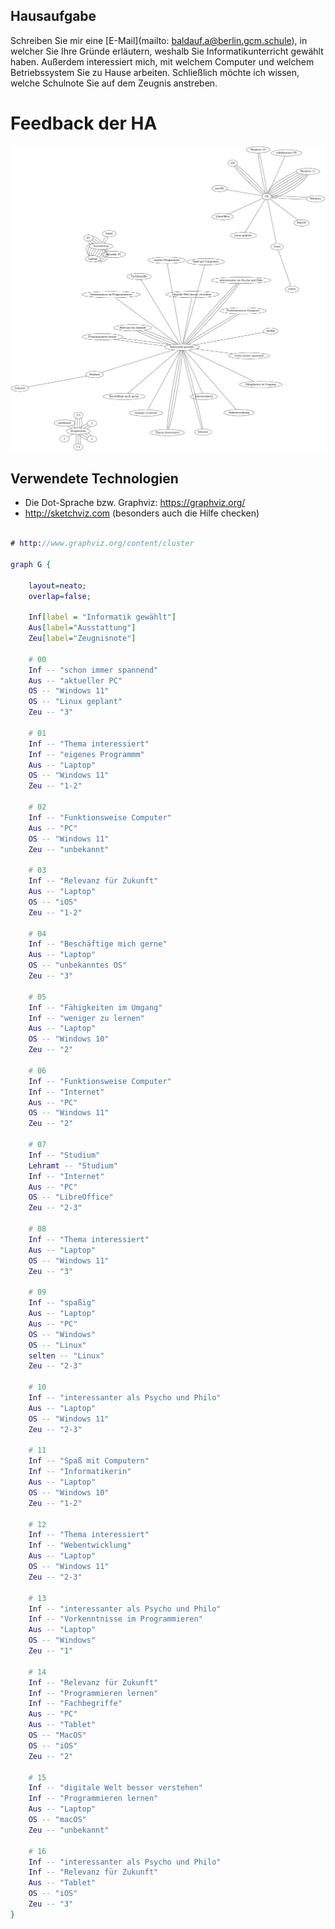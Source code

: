 ## Hausaufgabe

Schreiben Sie mir eine [E-Mail](mailto: baldauf.a@berlin.gcm.schule), in welcher Sie Ihre Gründe erläutern, weshalb Sie Informatikunterricht gewählt haben. Außerdem interessiert mich, mit welchem Computer und welchem Betriebssystem Sie zu Hause arbeiten. Schließlich möchte ich wissen, welche Schulnote Sie auf dem Zeugnis anstreben.

# Feedback der HA


![HA Feedback](./Fachwahl_Grund.png)


## Verwendete Technologien

- Die Dot-Sprache bzw. Graphviz: https://graphviz.org/
- http://sketchviz.com (besonders auch die Hilfe checken)

~~~dot

# http://www.graphviz.org/content/cluster

graph G {

    layout=neato;
    overlap=false;

    Inf[label = "Informatik gewählt"]
    Aus[label="Ausstattung"]
    Zeu[label="Zeugnisnote"]

    # 00
    Inf -- "schon immer spannend"
    Aus -- "aktueller PC"
    OS -- "Windows 11"
    OS -- "Linux geplant"
    Zeu -- "3"

    # 01
    Inf -- "Thema interessiert"
    Inf -- "eigenes Programmm"
    Aus -- "Laptop"
    OS -- "Windows 11"
    Zeu -- "1-2"

    # 02
    Inf -- "Funktionsweise Computer"
    Aus -- "PC"
    OS -- "Windows 11"
    Zeu -- "unbekannt"

    # 03
    Inf -- "Relevanz für Zukunft"
    Aus -- "Laptop"
    OS -- "iOS"
    Zeu -- "1-2"

    # 04
    Inf -- "Beschäftige mich gerne"
    Aus -- "Laptop"
    OS -- "unbekanntes OS"
    Zeu -- "3"

    # 05
    Inf -- "Fähigkeiten im Umgang"
    Inf -- "weniger zu lernen"
    Aus -- "Laptop"
    OS -- "Windows 10"
    Zeu -- "2"

    # 06
    Inf -- "Funktionsweise Computer"
    Inf -- "Internet"
    Aus -- "PC"
    OS -- "Windows 11"
    Zeu -- "2"

    # 07
    Inf -- "Studium"
    Lehramt -- "Studium"
    Inf -- "Internet"
    Aus -- "PC"
    OS -- "LibreOffice"
    Zeu -- "2-3"

    # 08
    Inf -- "Thema interessiert"
    Aus -- "Laptop"
    OS -- "Windows 11"
    Zeu -- "3"

    # 09
    Inf -- "spaßig"
    Aus -- "Laptop"
    Aus -- "PC"
    OS -- "Windows"
    OS -- "Linux"
    selten -- "Linux"
    Zeu -- "2-3"

    # 10
    Inf -- "interessanter als Psycho und Philo"
    Aus -- "Laptop"
    OS -- "Windows 11"
    Zeu -- "2-3"

    # 11
    Inf -- "Spaß mit Computern"
    Inf -- "Informatikerin"
    Aus -- "Laptop"
    OS -- "Windows 10"
    Zeu -- "1-2"

    # 12
    Inf -- "Thema interessiert"
    Inf -- "Webentwicklung"
    Aus -- "Laptop"
    OS -- "Windows 11"
    Zeu -- "2-3"

    # 13
    Inf -- "interessanter als Psycho und Philo"
    Inf -- "Vorkenntnisse im Programmieren"
    Aus -- "Laptop"
    OS -- "Windows"
    Zeu -- "1"

    # 14
    Inf -- "Relevanz für Zukunft"
    Inf -- "Programmieren lernen"
    Inf -- "Fachbegriffe"
    Aus -- "PC"
    Aus -- "Tablet"
    OS -- "MacOS"
    OS -- "iOS"
    Zeu -- "2"

    # 15
    Inf -- "digitale Welt besser verstehen"
    Inf -- "Programmieren lernen"
    Aus -- "Laptop"
    OS -- "macOS"
    Zeu -- "unbekannt"

    # 16
    Inf -- "interessanter als Psycho und Philo"
    Inf -- "Relevanz für Zukunft"
    Aus -- "Tablet"
    OS -- "iOS"
    Zeu -- "3"
}
~~~
